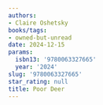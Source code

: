 ```yaml
---
authors:
- Claire Oshetsky
books/tags:
- owned-but-unread
date: 2024-12-15
params:
  isbn13: '9780063327665'
  year: '2024'
slug: '9780063327665'
star_rating: null
title: Poor Deer
---
```



<!--more-->